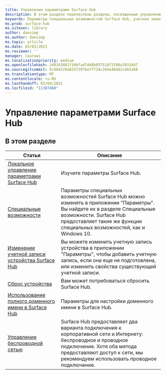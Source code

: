 ```yaml
---
title: Управление параметрами Surface Hub
description: В этом разделе перечислены разделы, посвященные управлению параметрами Surface Hub.
keywords: Параметры специальных возможностей Surface Hub, учетная запись устройства, сброс устройства, обновления Windows, управления беспроводной сетью
ms.prod: surface-hub
ms.sitesec: library
author: dansimp
ms.author: dansimp
ms.topic: article
ms.date: 03/03/2021
ms.reviewer: ''
manager: laurawi
ms.localizationpriority: medium
ms.openlocfilehash: 2d9343881f34bfad7d48b057518f2f88a3933447
ms.sourcegitcommit: 5c904229a0257297be7f724c264e484d2c4b5168
ms.translationtype: MT
ms.contentlocale: ru-RU
ms.lasthandoff: 03/04/2021
ms.locfileid: "11387468"
---
```

# <a name="manage-surface-hub-settings"></a>Управление параметрами Surface Hub

## <a name="in-this-section"></a>В этом разделе

|Статья | Описание|
| ------ | --------------- |
| [Локальное управление параметрами Surface Hub](local-management-surface-hub-settings.md) | Изучите параметры Surface Hub.  |
| [Специальные возможности](accessibility-surface-hub.md) | Параметры специальных возможностей Surface Hub можно изменять в приложении "Параметры". Вы найдете их в разделе Специальные возможности. Surface Hub предоставляет такие же функции специальных возможностей, как и Windows 10.|
| [Изменение учетной записи устройства Surface Hub](change-surface-hub-device-account.md) | Вы можете изменить учетную запись устройства в приложении "Параметры", чтобы добавить учетную запись, если она еще не подготовлена, или изменить свойства существующей учетной записи.|
| [Сброс устройства](device-reset-surface-hub.md) | Вам может потребоваться сбросить Surface Hub.|
| [Использование полного доменного имени в Surface Hub](use-fully-qualified-domain-name-surface-hub.md) | Параметры для настройки доменного имени в Surface Hub.  |
| [Управление беспроводной сетью](wireless-network-management-for-surface-hub.md) | Surface Hub предоставляет два варианта подключения к корпоративной сети и Интернету: беспроводное и проводное подключение. Хотя оба метода предоставляют доступ к сети, мы рекомендуем использовать проводное подключение. |
